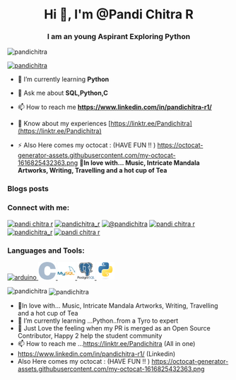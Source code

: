 <h1 align="center">Hi 👋, I'm @Pandi Chitra R</h1>
<h3 align="center">I am an young Aspirant Exploring Python</h3>

<p align="left"> <img src="https://komarev.com/ghpvc/?username=pandichitra&label=Profile%20views&color=0e75b6&style=flat" alt="pandichitra" /> </p>

<p align="left"> <a href="https://github.com/ryo-ma/github-profile-trophy"><img src="https://github-profile-trophy.vercel.app/?username=pandichitra" alt="pandichitra" /></a> </p>

- 🌱 I’m currently learning **Python**

- 💬 Ask me about **SQL,Python,C**

- 📫 How to reach me **https://www.linkedin.com/in/pandichitra-r1/**

- 📄 Know about my experiences [https://linktr.ee/Pandichitra](https://linktr.ee/Pandichitra)

- ⚡ Also Here comes my octocat : (HAVE FUN !! ) https://octocat-generator-assets.githubusercontent.com/my-octocat-1616825432363.png **👀In love with... Music, Intricate Mandala Artworks, Writing, Travelling and a hot cup of Tea**

### Blogs posts
<!-- BLOG-POST-LIST:START -->
<!-- BLOG-POST-LIST:END -->

<h3 align="left">Connect with me:</h3>
<p align="left">
<a href="https://linkedin.com/in/pandi chitra r" target="blank"><img align="center" src="https://raw.githubusercontent.com/rahuldkjain/github-profile-readme-generator/neutral-icons/src/images/icons/Social/linked-in-alt.svg" alt="pandi chitra r" height="30" width="40" /></a>
<a href="https://instagram.com/pandichitra_r" target="blank"><img align="center" src="https://raw.githubusercontent.com/rahuldkjain/github-profile-readme-generator/neutral-icons/src/images/icons/Social/instagram.svg" alt="pandichitra_r" height="30" width="40" /></a>
<a href="https://medium.com/@pandichitra" target="blank"><img align="center" src="https://raw.githubusercontent.com/rahuldkjain/github-profile-readme-generator/neutral-icons/src/images/icons/Social/medium.svg" alt="@pandichitra" height="30" width="40" /></a>
<a href="https://www.hackerrank.com/pandi chitra r" target="blank"><img align="center" src="https://raw.githubusercontent.com/rahuldkjain/github-profile-readme-generator/neutral-icons/src/images/icons/Social/hackerrank.svg" alt="pandi chitra r" height="30" width="40" /></a>
<a href="https://www.hackerearth.com/pandichitra_r" target="blank"><img align="center" src="https://raw.githubusercontent.com/rahuldkjain/github-profile-readme-generator/neutral-icons/src/images/icons/Social/hackerearth.svg" alt="pandichitra_r" height="30" width="40" /></a>
<a href="https://auth.geeksforgeeks.org/user/pandi chitra r" target="blank"><img align="center" src="https://raw.githubusercontent.com/rahuldkjain/github-profile-readme-generator/neutral-icons/src/images/icons/Social/geeks-for-geeks.svg" alt="pandi chitra r" height="30" width="40" /></a>
</p>

<h3 align="left">Languages and Tools:</h3>
<p align="left"> <a href="https://www.arduino.cc/" target="_blank"> <img src="https://cdn.worldvectorlogo.com/logos/arduino-1.svg" alt="arduino" width="40" height="40"/> </a> <a href="https://www.cprogramming.com/" target="_blank"> <img src="https://raw.githubusercontent.com/devicons/devicon/master/icons/c/c-original.svg" alt="c" width="40" height="40"/> </a> <a href="https://www.mysql.com/" target="_blank"> <img src="https://raw.githubusercontent.com/devicons/devicon/master/icons/mysql/mysql-original-wordmark.svg" alt="mysql" width="40" height="40"/> </a> <a href="https://www.postgresql.org" target="_blank"> <img src="https://raw.githubusercontent.com/devicons/devicon/master/icons/postgresql/postgresql-original-wordmark.svg" alt="postgresql" width="40" height="40"/> </a> <a href="https://www.python.org" target="_blank"> <img src="https://raw.githubusercontent.com/devicons/devicon/master/icons/python/python-original.svg" alt="python" width="40" height="40"/> </a> </p>

<p><img align="left" src="https://github-readme-stats.vercel.app/api/top-langs?username=pandichitra&show_icons=true&locale=en&layout=compact" alt="pandichitra" /></p>

<p>&nbsp;<img align="center" src="https://github-readme-stats.vercel.app/api?username=pandichitra&show_icons=true&locale=en" alt="pandichitra" /></p>

- 👀In love with... Music, Intricate Mandala Artworks, Writing, Travelling and a hot cup of Tea 
- 🌱 I’m currently learning ...Python..from a Tyro to expert
- 💞️  Just Love the feeling when my PR is merged as an Open Source Contributor, Happy 2 help the student community
- 📫 How to reach me ...https://linktr.ee/Pandichitra (All in one)
- https://www.linkedin.com/in/pandichitra-r1/ (Linkedin)
- Also Here comes my octocat : (HAVE FUN !! )
https://octocat-generator-assets.githubusercontent.com/my-octocat-1616825432363.png                   

<!---
pandichitra/pandichitra is a ✨ special ✨ repository because its `README.md` (this file) appears on your GitHub profile.
You can click the Preview link to take a look at your changes.
--->
